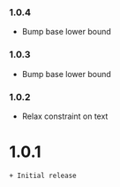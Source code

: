 ### 1.0.4

+ Bump base lower bound

### 1.0.3

+ Bump base lower bound

### 1.0.2

+ Relax constraint on text

1.0.1
=====
	+ Initial release
